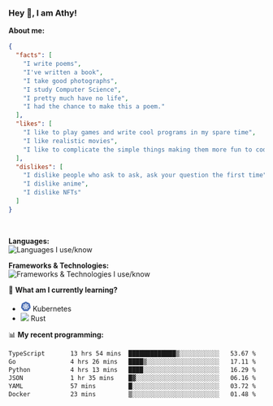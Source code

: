 ### Hey 👋, I am Athy!<br>

**About me:**


```json
{
  "facts": [
    "I write poems",
    "I've written a book",
    "I take good photographs",
    "I study Computer Science",
    "I pretty much have no life",
    "I had the chance to make this a poem."
  ],
  "likes": [
    "I like to play games and write cool programs in my spare time",
    "I like realistic movies",
    "I like to complicate the simple things making them more fun to code."
  ],
  "dislikes": [
    "I dislike people who ask to ask, ask your question the first time",
    "I dislike anime",
    "I dislike NFTs"
  ]
}
```
<br>


**Languages:**<br>
![Languages I use/know](https://skillicons.dev/icons?i=py,js,html,go,lua,java)

**Frameworks & Technologies:**<br />
![Frameworks & Technologies I use/know](https://skillicons.dev/icons?i=nodejs,nextjs,ts,react,express,docker,kubernetes,mysql,postgresql,mongodb,git,github,tailwind,prisma)

📙 **What am I currently learning?**

- <img height="20" src="https://github.com/devicons/devicon/blob/master/icons/kubernetes/kubernetes-plain.svg" />  Kubernetes
- <img height="20" src="https://cdn.jsdelivr.net/gh/devicons/devicon/icons/rust/rust-plain.svg" /> Rust

📊 **My recent programming:**

<!--START_SECTION:waka-->

```text
TypeScript       13 hrs 54 mins  █████████████▒░░░░░░░░░░░   53.67 %
Go               4 hrs 26 mins   ████▒░░░░░░░░░░░░░░░░░░░░   17.11 %
Python           4 hrs 13 mins   ████░░░░░░░░░░░░░░░░░░░░░   16.29 %
JSON             1 hr 35 mins    █▓░░░░░░░░░░░░░░░░░░░░░░░   06.16 %
YAML             57 mins         █░░░░░░░░░░░░░░░░░░░░░░░░   03.72 %
Docker           23 mins         ▒░░░░░░░░░░░░░░░░░░░░░░░░   01.48 %
```

<!--END_SECTION:waka-->
